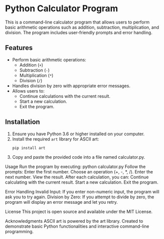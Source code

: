 # Python Calculator Program

This is a command-line calculator program that allows users to perform basic arithmetic operations such as addition, subtraction, multiplication, and division. The program includes user-friendly prompts and error handling.

## Features
- Perform basic arithmetic operations:
  - Addition (`+`)
  - Subtraction (`-`)
  - Multiplication (`*`)
  - Division (`/`)
- Handles division by zero with appropriate error messages.
- Allows users to:
  - Continue calculations with the current result.
  - Start a new calculation.
  - Exit the program.

## Installation
1. Ensure you have Python 3.6 or higher installed on your computer.
2. Install the required `art` library for ASCII art:
   ```bash
   pip install art
3. Copy and paste the provided code into a file named calculator.py.

Usage
  Run the program by executing:                                                                                                                                                                                                                       python calculator.py
Follow the prompts:
  Enter the first number.
  Choose an operation (+, -, *, /).
  Enter the next number.
  View the result.
After each calculation, you can:
  Continue calculating with the current result.
  Start a new calculation.
  Exit the program.

Error Handling
  Invalid Input: If you enter non-numeric input, the program will ask you to try again.
  Division by Zero: If you attempt to divide by zero, the program will display an error message and let you retry.

License
This project is open source and available under the MIT License.

Acknowledgments
ASCII art is powered by the art library.
Created to demonstrate basic Python functionalities and interactive command-line programming.

